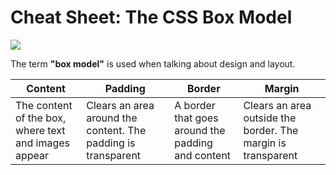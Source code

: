 
<html>
  <head>
    <link href="/cheatsheet.css" rel="stylesheet" type="text/css">
    <h1>Cheat Sheet: The CSS Box Model</h1>
  </head>

  <body>
    <div>
      <img src="https://codinglead.co/images/box-model.png">
      <p>The term <strong>"box model"</strong> is used when talking about design and layout.</p>
    </div>
    <table>
      <tr>
        <th>Content</th>
        <th>Padding</th>
        <th>Border</th>
        <th>Margin</th>
      </tr>
      <tbody>
      <tr>
      <td>The content of the box, where text and images appear</td>
      <td>Clears an area around the content. The padding is transparent</td>
        <td>A border that goes around the padding and content</td>
        <td>Clears an area outside the border. The margin is transparent</td>
        </tr>
        </tbody>
    </table>
  </body>
</html>
